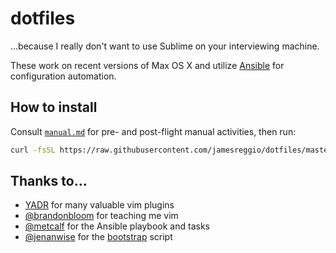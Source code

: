 # dotfiles

...because I really don't want to use Sublime on your interviewing machine.

These work on recent versions of Max OS X and utilize [Ansible](https://www.ansible.com/)
for configuration automation.

## How to install

Consult [`manual.md`](manual.md) for pre- and post-flight manual activities, then
run:

```bash
curl -fsSL https://raw.githubusercontent.com/jamesreggio/dotfiles/master/bootstrap.sh | sh
```

## Thanks to...

* [YADR](https://github.com/skwp/dotfiles) for many valuable vim plugins
* [@brandonbloom](https://github.com/brandonbloom) for teaching me vim
* [@metcalf](https://github.com/metcalf) for the Ansible playbook and tasks
* [@jenanwise](https://github.com/jenanwise) for the [bootstrap](bootstrap.sh)
  script
